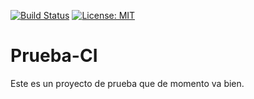 [![Build Status](https://travis-ci.org/opmineserver/prueba-ci.svg?branch=master)](https://travis-ci.org/opmineserver/prueba-ci)
[![License: MIT](https://img.shields.io/badge/License-MIT-yellow.svg)](https://opensource.org/licenses/MIT)
# Prueba-CI
Este es un proyecto de prueba que de momento va bien.
